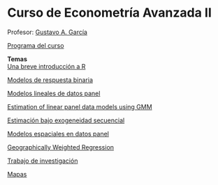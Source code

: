# Curso de Econometría Avanzada II

Profesor: [Gustavo A. García](https://gusgarciacruz.github.io/cv)

[Programa del curso](https://gusgarciacruz.github.io/EconometriaAvanzadaII/EC0809Econometria2-2025II.pdf)<br>

**Temas**<br>
[Una breve introducción a R](https://gusgarciacruz.github.io/EbookR_introduccion/)

[Modelos de respuesta binaria](https://gusgarciacruz.github.io/EconometriaAvanzadaII/ModelosBinarios/ModelosBinarios.html)

[Modelos lineales de datos panel](https://gusgarciacruz.github.io/EconometriaAvanzadaII/ModelosPanel/ModelosPanel.html)

[Estimation of linear panel data models using GMM](https://gusgarciacruz.github.io/EconometriaAvanzadaII/ModelosPanelGMM/ModelosPanelGMM.html)

[Estimación bajo exogeneidad secuencial](https://gusgarciacruz.github.io/EconometriaAvanzadaII/ExogeneidadSecuencial/ExogeneidadSecuencial.html)

[Modelos espaciales en datos panel](https://gusgarciacruz.github.io/EconometriaAvanzadaII/ModelosPanelEspacial/ModelosPanelEspacial.html)

[Geographically Weighted Regression](https://gusgarciacruz.github.io/EconometriaAvanzadaII/GWR/GWR.html)

[Trabajo de investigación](https://gusgarciacruz.github.io/EconometriaAvanzadaII/TrabajoInvestigacion/Researchwork2025-II.pdf)

[Mapas](https://gusgarciacruz.github.io/EconometriaAvanzadaII/Mapas/)
